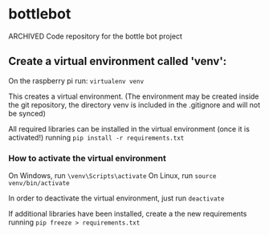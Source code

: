 # bottlebot
ARCHIVED Code repository for the bottle bot project


## Create a virtual environment called 'venv':
On the raspberry pi run: `virtualenv venv`

This creates a virtual environment. (The environment may be created inside the git
  repository, the directory venv is included in the .gitignore and will not be synced)

All required libraries can be installed in the virtual environment (once it is activated!) running
`pip install -r requirements.txt`

### How to activate the virtual environment
On Windows, run `\venv\Scripts\activate`
On Linux, run `source venv/bin/activate`

In order to deactivate the virtual environment, just run `deactivate`

If additional libraries have been installed, create a the new requirements running
`pip freeze > requirements.txt`
